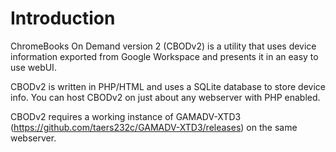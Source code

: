 # Introduction
ChromeBooks On Demand version 2 (CBODv2) is a utility that uses device information exported from Google Workspace and presents it in an easy to use webUI.

CBODv2 is written in PHP/HTML and uses a SQLite database to store device info. You can host CBODv2 on just about any webserver with PHP enabled.

CBODv2 requires a working instance of GAMADV-XTD3 (https://github.com/taers232c/GAMADV-XTD3/releases) on the same webserver.
